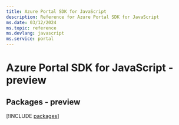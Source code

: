 ```yaml
---
title: Azure Portal SDK for JavaScript
description: Reference for Azure Portal SDK for JavaScript
ms.date: 03/12/2024
ms.topic: reference
ms.devlang: javascript
ms.service: portal
---
```

# Azure Portal SDK for JavaScript - preview
## Packages - preview
[!INCLUDE [packages](portal-index.md)]